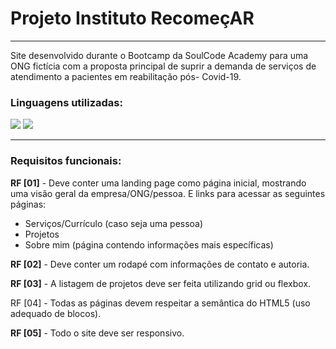 # Projeto Instituto RecomeçAR
<hr/>
  <p>Site desenvolvido durante o Bootcamp da SoulCode Academy para uma ONG fictícia com a proposta principal de suprir a demanda de serviços de atendimento a pacientes em reabilitação pós- Covid-19.</p>

  <div>
    <h3>Linguagens utilizadas:</h3>
    <img src="https://img.shields.io/badge/HTML5-E34F26?style=for-the-badge&logo=html5&logoColor=white"/>
    <img src="https://img.shields.io/badge/CSS3-1572B6?style=for-the-badge&logo=css3&logoColor=white"/>
  </div>
  
  <hr>
  
  <h3>Requisitos funcionais:</h3>
    
   <p><b>RF [01]</b> - Deve conter uma landing page como página inicial, mostrando uma visão geral da empresa/ONG/pessoa. E links para acessar as seguintes páginas:</p>
   <ul>
     <li> Serviços/Currículo (caso seja uma pessoa)</li>
     <li>Projetos</li>
     <li>Sobre mim (página contendo informações mais específicas)</li>
    </ul>
     <p><b>RF [02]</b>  - Deve conter um rodapé com informações de contato e autoria.</p>
     <p><b>RF [03]</b>  - A listagem de projetos deve ser feita utilizando grid ou flexbox.</p>
     <p<b>RF [04]</b>  - Todas as páginas devem respeitar a semântica do HTML5 (uso adequado de blocos).</p>
     <p><b>RF [05]</b>  - Todo o site deve ser responsivo.</p>
  
  
